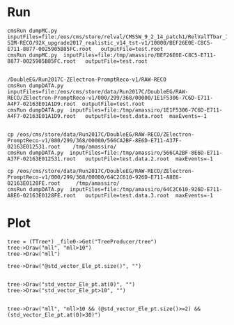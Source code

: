 Run
====

    cmsRun dumpMC.py  inputFiles=file:/eos/cms/store/relval/CMSSW_9_2_14_patch1/RelValTTbar_13/GEN-SIM-RECO/92X_upgrade2017_realistic_v14_tst-v1/10000/BEF26E0E-C8C5-E711-8877-0025905B85FC.root   outputFile=test.root
    cmsRun dumpMC.py  inputFiles=file:/tmp/amassiro/BEF26E0E-C8C5-E711-8877-0025905B85FC.root   outputFile=test.root
    
    
    /DoubleEG/Run2017C-ZElectron-PromptReco-v1/RAW-RECO
    cmsRun dumpDATA.py  inputFiles=file:/eos/cms/store/data/Run2017C/DoubleEG/RAW-RECO/ZElectron-PromptReco-v1/000/299/368/00000/1E1F5306-7C6D-E711-A4F7-02163E01A1D9.root  outputFile=test.root
    cmsRun dumpDATA.py  inputFiles=file:/tmp/amassiro/1E1F5306-7C6D-E711-A4F7-02163E01A1D9.root   outputFile=test.data.root  maxEvents=-1
    
    
    cp /eos/cms/store/data/Run2017C/DoubleEG/RAW-RECO/ZElectron-PromptReco-v1/000/299/368/00000/566CA2BF-8E6D-E711-A37F-02163E012531.root    /tmp/amassiro/
    cmsRun dumpDATA.py  inputFiles=file:/tmp/amassiro/566CA2BF-8E6D-E711-A37F-02163E012531.root   outputFile=test.data.2.root  maxEvents=-1

    cp /eos/cms/store/data/Run2017C/DoubleEG/RAW-RECO/ZElectron-PromptReco-v1/000/299/368/00000/64C2C610-926D-E711-A8E6-02163E0128FE.root     /tmp/amassiro/
    cmsRun dumpDATA.py  inputFiles=file:/tmp/amassiro/64C2C610-926D-E711-A8E6-02163E0128FE.root   outputFile=test.data.3.root  maxEvents=-1

    
    

Plot
====


    tree = (TTree*) _file0->Get("TreeProducer/tree")
    tree->Draw("mll", "mll>10")
    tree->Draw("mll")
    
    tree->Draw("@std_vector_Ele_pt.size()", "")
    
    
    tree->Draw("std_vector_Ele_pt.at(0)", "")
    tree->Draw("std_vector_Ele_pt>10", "")

    
    tree->Draw("mll", "mll>10 && (@std_vector_Ele_pt.size()>=2) && (std_vector_Ele_pt.at(0)>30)")
    